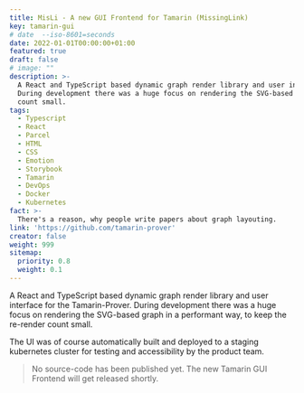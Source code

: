 ```yaml
---
title: MisLi - A new GUI Frontend for Tamarin (MissingLink)
key: tamarin-gui
# date  --iso-8601=seconds   
date: 2022-01-01T00:00:00+01:00
featured: true
draft: false
# image: ""
description: >-
  A React and TypeScript based dynamic graph render library and user interface for the Tamarin-Prover.
  During development there was a huge focus on rendering the SVG-based graph in a performant way, to keep the re-render 
  count small.
tags:
  - Typescript
  - React
  - Parcel
  - HTML
  - CSS
  - Emotion
  - Storybook
  - Tamarin
  - DevOps
  - Docker
  - Kubernetes
fact: >-
  There's a reason, why people write papers about graph layouting.
link: 'https://github.com/tamarin-prover'
creator: false
weight: 999
sitemap:
  priority: 0.8
  weight: 0.1
---
```


A React and TypeScript based dynamic graph render library and user interface for the Tamarin-Prover.
During development there was a huge focus on rendering the SVG-based graph in a performant way, to keep the re-render 
count small.

The UI was of course automatically built and deployed to a staging kubernetes cluster for testing and accessibility by
the product team.

> No source-code has been published yet. The new Tamarin GUI Frontend will get released shortly.
